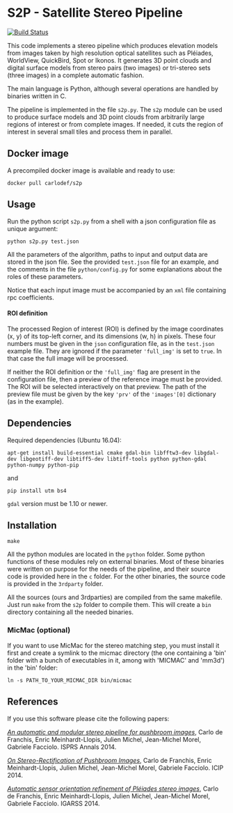 # S2P - Satellite Stereo Pipeline

[![Build Status](https://travis-ci.org/carlodef/s2p.svg?branch=master)](https://travis-ci.org/carlodef/s2p)

This code implements a stereo pipeline which produces elevation models from
images taken by high resolution optical satellites such as Pléiades, WorldView,
QuickBird, Spot or Ikonos. It generates 3D point clouds and digital surface
models from stereo pairs (two images) or tri-stereo sets (three images) in a
complete automatic fashion.

The main language is Python, although several operations are handled by
binaries written in C.

The pipeline is implemented in the file `s2p.py`. The `s2p` module can be used
to produce surface models and 3D point clouds from arbitrarily large regions
of interest or from complete images. If needed, it cuts the region of interest
in several small tiles and process them in parallel.


## Docker image

A precompiled docker image is available and ready to use:

    docker pull carlodef/s2p


## Usage

Run the python script `s2p.py` from a shell with a json configuration file as
unique argument:

    python s2p.py test.json

All the parameters of the algorithm, paths to input and output data are stored
in the json file. See the provided `test.json` file for an example, and the
comments in the file `python/config.py` for some explanations about the roles
of these parameters.

Notice that each input image must be accompanied by an `xml` file containing rpc
coefficients.

#### ROI definition

The processed Region of interest (ROI) is defined by the image coordinates (x,
y) of its top-left corner, and its dimensions (w, h) in pixels. These four
numbers must be given in the `json` configuration file, as in the `test.json`
example file. They are ignored if the parameter `'full_img'` is set to `true`.
In that case the full image will be processed.

If neither the ROI definition or the `'full_img'` flag are present in the
configuration file, then a preview of the reference image must be provided. The
ROI will be selected interactively on that preview. The path of the preview
file must be given by the key `'prv'` of the `'images'[0]` dictionary (as in
the example).


## Dependencies

Required dependencies (Ubuntu 16.04):

    apt-get install build-essential cmake gdal-bin libfftw3-dev libgdal-dev libgeotiff-dev libtiff5-dev libtiff-tools python python-gdal python-numpy python-pip

and

    pip install utm bs4

`gdal` version must be 1.10 or newer.


## Installation

    make

All the python modules are located in the `python` folder. Some python
functions of these modules rely on external binaries. Most of these binaries
were written on purpose for the needs of the pipeline, and their source code is
provided here in the `c` folder. For the other binaries, the source code is
provided in the `3rdparty` folder.

All the sources (ours and 3rdparties) are compiled from the same makefile. Just
run `make` from the `s2p` folder to compile them.  This will create a `bin`
directory containing all the needed binaries.


### MicMac (optional)

If you want to use MicMac for the stereo matching step, you must install it
first and create a symlink to the micmac directory (the one containing a 'bin'
folder with a bunch of executables in it, among with 'MICMAC' and 'mm3d') in
the 'bin' folder:

    ln -s PATH_TO_YOUR_MICMAC_DIR bin/micmac


## References

If you use this software please cite the following papers:

[*An automatic and modular stereo pipeline for pushbroom
images*](http://dx.doi.org/10.5194/isprsannals-II-3-49-2014), Carlo de
Franchis, Enric Meinhardt-Llopis, Julien Michel, Jean-Michel Morel, Gabriele
Facciolo. ISPRS Annals 2014.

[*On Stereo-Rectification of Pushbroom
Images*](http://dx.doi.org/10.1109/ICIP.2014.7026102), Carlo de Franchis, Enric
Meinhardt-Llopis, Julien Michel, Jean-Michel Morel, Gabriele Facciolo.  ICIP
2014.

[*Automatic sensor orientation refinement of Pléiades stereo
images*](http://dx.doi.org/10.1109/IGARSS.2014.6946762), Carlo de Franchis,
Enric Meinhardt-Llopis, Julien Michel, Jean-Michel Morel, Gabriele Facciolo.
IGARSS 2014.
